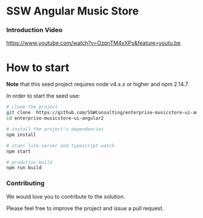 # SSW Angular Music Store
### Introduction Video

https://www.youtube.com/watch?v=OzqnTM4xXPs&feature=youtu.be 

# How to start

**Note** that this seed project requires node v4.x.x or higher and npm 2.14.7.

In order to start the seed use:

```bash
# clone the project
git clone  https://github.com/SSWConsulting/enterprise-musicstore-ui-angular2
cd enterprise-musicstore-ui-angular2

# install the project's dependencies
npm install

# staer lite-server and typescript watch
npm start

# prodution build
npm run build
```

### Contributing 
We would love you to contribute to the solution. 

Please feel free to improve the project and issue a pull request.